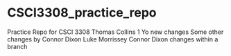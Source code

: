 # CSCI3308_practice_repo
Practice Repo for CSCI 3308
Thomas Collins 1
Yo new changes
Some other changes by Connor Dixon
Luke Morrissey
Connor Dixon changes within a branch
